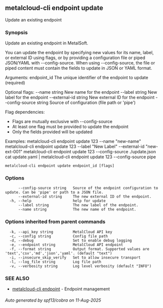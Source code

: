## metalcloud-cli endpoint update

Update an existing endpoint

### Synopsis

Update an existing endpoint in MetalSoft.

You can update the endpoint by specifying new values for its name, label, or external ID using flags, 
or by providing a configuration file or piped JSON/YAML with --config-source. 
When using --config-source, the file or piped content must contain the fields to update in JSON or YAML format.

Arguments:
  endpoint_id    The unique identifier of the endpoint to update (required)

Optional flags:
  --name string              New name for the endpoint
  --label string             New label for the endpoint
  --external-id string       New external ID for the endpoint
  --config-source string     Source of configuration (file path or 'pipe')

Flag dependencies:
  - Flags are mutually exclusive with --config-source
  - At least one flag must be provided to update the endpoint
  - Only the fields provided will be updated

Examples:
  metalcloud-cli endpoint update 123 --name "new-name"
  metalcloud-cli endpoint update 123 --label "New Label" --external-id "new-ext-001"
  metalcloud-cli endpoint update 123 --config-source ./update.json
  cat update.yaml | metalcloud-cli endpoint update 123 --config-source pipe

```
metalcloud-cli endpoint update endpoint_id [flags]
```

### Options

```
      --config-source string   Source of the endpoint configuration to update. Can be 'pipe' or path to a JSON file.
      --external-id string     The new external ID of the endpoint.
  -h, --help                   help for update
      --label string           The new label of the endpoint.
      --name string            The new name of the endpoint.
```

### Options inherited from parent commands

```
  -k, --api_key string         MetalCloud API key
  -c, --config string          Config file path
  -d, --debug                  Set to enable debug logging
  -e, --endpoint string        MetalCloud API endpoint
  -f, --format string          Output format. Supported values are 'text','csv','md','json','yaml'. (default "text")
  -i, --insecure_skip_verify   Set to allow insecure transport
  -l, --log_file string        Log file path
  -v, --verbosity string       Log level verbosity (default "INFO")
```

### SEE ALSO

* [metalcloud-cli endpoint](metalcloud-cli_endpoint.md)	 - Endpoint management

###### Auto generated by spf13/cobra on 11-Aug-2025
